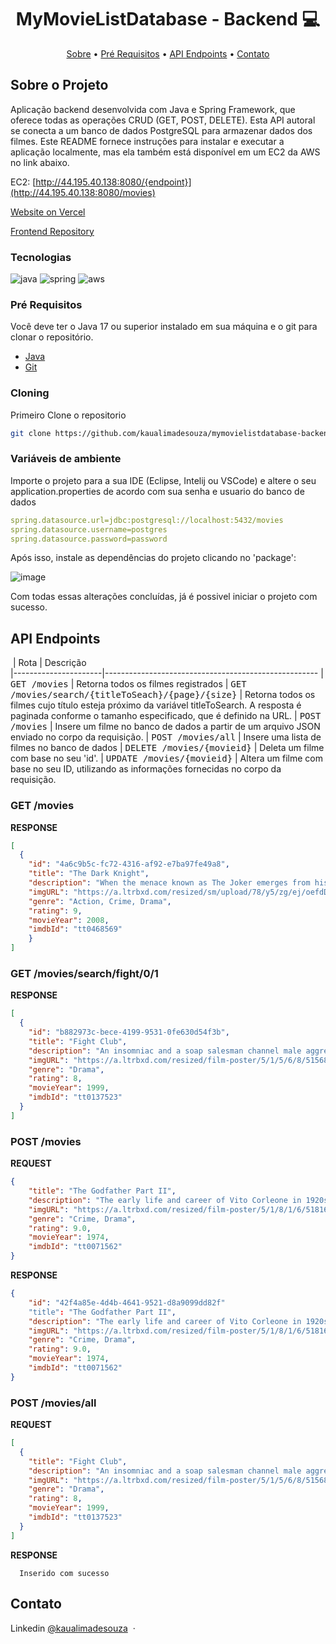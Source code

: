 [JAVASCRIPT__BADGE]: https://img.shields.io/badge/Javascript-000?style=for-the-badge&logo=javascript
[TYPESCRIPT__BADGE]: https://img.shields.io/badge/typescript-D4FAFF?style=for-the-badge&logo=typescript
[EXPRESS__BADGE]: https://img.shields.io/badge/express-005CFE?style=for-the-badge&logo=express
[VUE__BADGE]: https://img.shields.io/badge/VueJS-fff?style=for-the-badge&logo=vue
[NEST__BADGE]: https://img.shields.io/badge/nest-7026b9?style=for-the-badge&logo=nest
[GRAPHQL__BADGE]: https://img.shields.io/badge/GraphQL-e10098?style=for-the-badge&logo=graphql
[JAVA_BADGE]:https://img.shields.io/badge/java-%23ED8B00.svg?style=for-the-badge&logo=openjdk&logoColor=white
[SPRING_BADGE]: https://img.shields.io/badge/spring-%236DB33F.svg?style=for-the-badge&logo=spring&logoColor=white
[MONGO_BADGE]:https://img.shields.io/badge/MongoDB-%234ea94b.svg?style=for-the-badge&logo=mongodb&logoColor=white
[AWS_BADGE]:https://img.shields.io/badge/AWS-%23FF9900.svg?style=for-the-badge&logo=amazon-aws&logoColor=white


<h1 align="center" style="font-weight: bold;">MyMovieListDatabase - Backend 💻</h1>

<p align="center">
 <a href="#about">Sobre</a> • 
  <a href="#prerequisites">Pré Requisitos</a> •
 <a href="#routes">API Endpoints</a> •
 <a href="#contato">Contato</a>
</p>

<h2 id="about">Sobre o Projeto</h2>

Aplicação backend desenvolvida com Java e Spring Framework, que oferece todas as operações CRUD (GET, POST, DELETE). Esta API autoral se conecta a um banco de dados PostgreSQL para armazenar dados dos filmes. Este README fornece instruções para instalar e executar a aplicação localmente, mas ela também está disponível em um EC2 da AWS no link abaixo.

EC2: [http://44.195.40.138:8080/{endpoint}](http://44.195.40.138:8080/movies)

[Website on Vercel](https://mymovielistdatabase-frontend-7r9wxqdks-kauas-projects-6ea027af.vercel.app/)

[Frontend Repository](https://github.com/kaualimadesouza/mymovielistdatabase-backend.git)

<h3>Tecnologias</h3>

![java][JAVA_BADGE]
![spring][SPRING_BADGE]
![aws][AWS_BADGE]


<h3 id="prerequisites">Pré Requisitos</h3>

Você deve ter o Java 17 ou superior instalado em sua máquina e o git para clonar o repositório.

- [Java](https://www.java.com/pt-BR/download/ie_manual.jsp?locale=pt_BR)
- [Git](https://git-scm.com/downloads)

<h3>Cloning</h3>

Primeiro Clone o repositorio

```bash
git clone https://github.com/kaualimadesouza/mymovielistdatabase-backend.git
```

<h3>Variáveis de ambiente</h2>

Importe o projeto para a sua IDE (Eclipse, Intelij ou VSCode) e altere o seu application.properties de acordo com sua senha e usuario do banco de dados

```yaml
spring.datasource.url=jdbc:postgresql://localhost:5432/movies
spring.datasource.username=postgres
spring.datasource.password=password
```

Após isso, instale as dependências do projeto clicando no 'package':

![image](https://github.com/user-attachments/assets/71b32a57-e709-46ac-ac78-e280e6fa4dd7)

Com todas essas alterações concluídas, já é possivel iniciar o projeto com sucesso.

<h2 id="routes">API Endpoints</h2>

​
| Rota               | Descrição                                          
|----------------------|-----------------------------------------------------
| <kbd>GET /movies</kbd>     | Retorna todos os filmes registrados
| <kbd>GET /movies/search/{titleToSeach}/{page}/{size}</kbd>     | Retorna todos os filmes cujo título esteja próximo da variável titleToSearch. A resposta é paginada conforme o tamanho especificado, que é definido na URL.
| <kbd>POST /movies</kbd>     | Insere um filme no banco de dados a partir de um arquivo JSON enviado no corpo da requisição.
| <kbd>POST /movies/all</kbd>     | Insere uma lista de filmes no banco de dados
| <kbd>DELETE /movies/{movieid}</kbd>     | Deleta um filme com base no seu 'id'.
| <kbd>UPDATE /movies/{movieid}</kbd>     | Altera um filme com base no seu ID, utilizando as informações fornecidas no corpo da requisição.

<h3>GET /movies</h3>

**RESPONSE**
```json
[
  {
    "id": "4a6c9b5c-fc72-4316-af92-e7ba97fe49a8",
    "title": "The Dark Knight",
    "description": "When the menace known as The Joker emerges from his mysterious past, he wreaks havoc and chaos on the people of Gotham.",
    "imgURL": "https://a.ltrbxd.com/resized/sm/upload/78/y5/zg/ej/oefdD26aey8GPdx7Rm45PNncJdU-0-1000-0-1500-crop.jpg?v=2d0ce4be25",
    "genre": "Action, Crime, Drama",
    "rating": 9,
    "movieYear": 2008,
    "imdbId": "tt0468569"
	}
]
```

<h3>GET /movies/search/fight/0/1</h3>

**RESPONSE**
```json
[
  {
    "id": "b882973c-bece-4199-9531-0fe630d54f3b",
    "title": "Fight Club",
    "description": "An insomniac and a soap salesman channel male aggression into underground \"fight clubs\" spreading nationwide. An eccentric disrupts their plan, leading to chaos.",
    "imgURL": "https://a.ltrbxd.com/resized/film-poster/5/1/5/6/8/51568-fight-club-0-1000-0-1500-crop.jpg?v=768b32dfa4",
    "genre": "Drama",
    "rating": 8,
    "movieYear": 1999,
    "imdbId": "tt0137523"
  }
]
```

<h3>POST /movies</h3>

**REQUEST**
```json
{
    "title": "The Godfather Part II",
    "description": "The early life and career of Vito Corleone in 1920s New York is portrayed while his son, Michael, expands and tightens his grip on the family crime syndicate.",
    "imgURL": "https://a.ltrbxd.com/resized/film-poster/5/1/8/1/6/51816-the-godfather-part-ii-0-1000-0-1500-crop.jpg?v=6a49853f25",
    "genre": "Crime, Drama",
    "rating": 9.0,
    "movieYear": 1974,
    "imdbId": "tt0071562"
}
```

**RESPONSE**
```json
{
    "id": "42f4a85e-4d4b-4641-9521-d8a9099dd82f"
    "title": "The Godfather Part II",
    "description": "The early life and career of Vito Corleone in 1920s New York is portrayed while his son, Michael, expands and tightens his grip on the family crime syndicate.",
    "imgURL": "https://a.ltrbxd.com/resized/film-poster/5/1/8/1/6/51816-the-godfather-part-ii-0-1000-0-1500-crop.jpg?v=6a49853f25",
    "genre": "Crime, Drama",
    "rating": 9.0,
    "movieYear": 1974,
    "imdbId": "tt0071562"
}
```

<h3>POST /movies/all</h3>

**REQUEST**
```json
[
  {
    "title": "Fight Club",
    "description": "An insomniac and a soap salesman channel male aggression into underground \"fight clubs\" spreading nationwide. An eccentric disrupts their plan, leading to chaos.",
    "imgURL": "https://a.ltrbxd.com/resized/film-poster/5/1/5/6/8/51568-fight-club-0-1000-0-1500-crop.jpg?v=768b32dfa4",
    "genre": "Drama",
    "rating": 8,
    "movieYear": 1999,
    "imdbId": "tt0137523"
  }
]
```

**RESPONSE**
```
  Inserido com sucesso
```

<h2 id="contato">Contato</h2>

Linkedin [@kaualimadesouza](https://www.linkedin.com/in/kaualimadesouza/) &nbsp;&middot;&nbsp;
